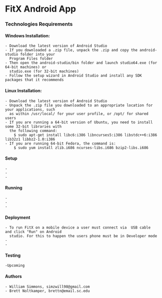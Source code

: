 # FitX Android App #

### Technologies Requirements ###

#### Windows Installation: ####
    - Download the latest version of Android Studio
    - If you downloaded a .zip file, unpack the .zip and copy the android-studio folder into your
      Program Files folder
    - Then open the android-studio/bin folder and launch studio64.exe (for 64-bit machines) or 
      studio.exe (for 32-bit machines)
    - Follow the setup wizard in Android Studio and install any SDK packages that it recommends
#### Linux Installation: ####
    - Download the latest version of Android Studio
    - Unpack the .zip file you downloaded to an appropriate location for your applications, such 
      as within /usr/local/ for your user profile, or /opt/ for shared users
    - If you are running a 64-bit version of Ubuntu, you need to install some 32-bit libraries with 
      the following command:
        $ sudo apt-get install libc6:i386 libncurses5:i386 libstdc++6:i386 lib32z1 libbz2-1.0:i386
    - If you are running 64-bit Fedora, the command is:
        $ sudo yum install zlib.i686 ncurses-libs.i686 bzip2-libs.i686
        
#### Setup ####
    -
    -
    -
    
#### Running ####
    -
    -
    -
    
#### Deployment ####
    - To run FitX on a mobile device a user must connect via  USB cable and click "Run" on Android 
      studio. For this to happen the users phone must be in Developer mode
    -
    -
    
#### Testing ####
    -Upcoming

#### Authors ####
    - William Simmons, simzwill98@gmail.com
    - Brett Noltkamper, brettn@email.sc.edu

